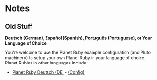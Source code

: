 # Notes



## Old Stuff

**Deutsch (German), Español (Spanish), Português (Portuguese), or Your Language of Choice**

You're welcome to use the Planet Ruby example configuration (and Pluto machinery) to
setup your own Planet Ruby in your language of choice. Planet Rubies in
other languages include:

- [Planet Ruby Deutsch (DE)](http://planet.ruby-portal.de) - [(Config)](https://github.com/Quintus/rubyplanet)



